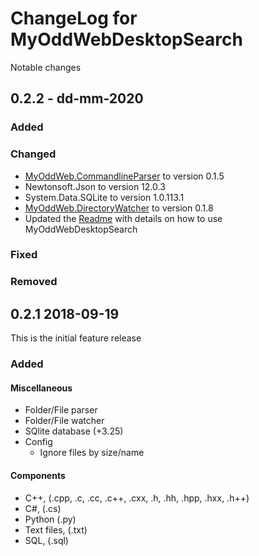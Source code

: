 # ChangeLog for MyOddWebDesktopSearch

Notable changes

## 0.2.2 - dd-mm-2020

### Added

### Changed

- [MyOddWeb.CommandlineParser](https://github.com/FFMG/myoddweb.commandlineparser) to version 0.1.5
- Newtonsoft.Json to version 12.0.3
- System.Data.SQLite to version 1.0.113.1
- [MyOddWeb.DirectoryWatcher](https://github.com/FFMG/myoddweb.directorywatcher) to version 0.1.8
- Updated the [Readme](readme.md) with details on how to use MyOddWebDesktopSearch

### Fixed

### Removed

## 0.2.1 2018-09-19

This is the initial feature release

### Added

#### Miscellaneous 

- Folder/File parser
- Folder/File watcher
- SQlite database (+3.25)
- Config
  - Ignore files by size/name

#### Components
- C++, (.cpp, .c, .cc, .c++, .cxx, .h, .hh, .hpp, .hxx, .h++)
- C#, (.cs)
- Python (.py)
- Text files, (.txt)
- SQL, (.sql)
